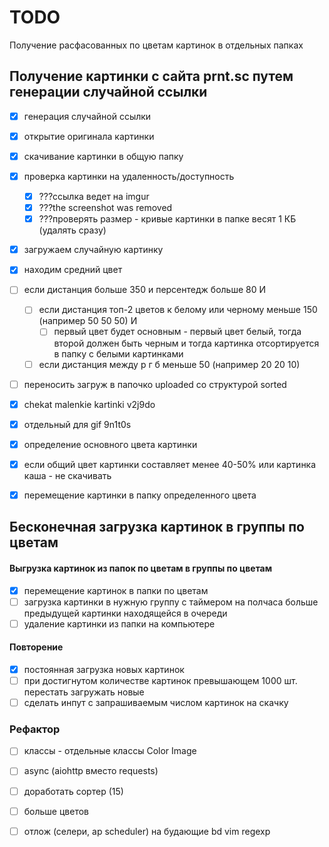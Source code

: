 # TODO
Получение расфасованных по цветам картинок в отдельных папках

## Получение картинки с сайта prnt.sc путем генерации случайной ссылки

- [x] генерация случайной ссылки
- [x] открытие оригинала картинки
- [x] скачивание картинки в общую папку
- [x] проверка картинки на удаленность/доступность
    - [x] ???ссылка ведет на imgur
    - [x] ???the screenshot was removed
    - [x] ???проверять размер - кривые картинки в папке весят 1 КБ (удалять сразу)
- [x] загружаем случайную картинку
- [x] находим средний цвет
- [ ] если дистанция больше 350 и персентедж больше 80 И
    - [ ] если дистанция топ-2 цветов к белому или черному меньше 150 (например 50 50 50) И
        - [ ] первый цвет будет основным - первый цвет белый, тогда второй должен быть черным и тогда картинка отсортируется в папку с белыми картинками
    - [ ] если дистанция между р г б меньше 50 (например 20 20 10)
- [ ] переносить загруж в папочко uploaded со структурой sorted
- [x] chekat malenkie kartinki v2j9do

- [x] отдельный для gif 9n1t0s
- [x] определение основного цвета картинки
- [x] если общий цвет картинки составляет менее 40-50% или картинка каша - не скачивать
- [x] перемещение картинки в папку определенного цвета

## Бесконечная загрузка картинок в группы по цветам

#### Выгрузка картинок из папок по цветам в группы по цветам
- [x] перемещение картинок в папки по цветам
- [ ] загрузка картинки в нужную группу с таймером на полчаса больше предыдущей картинки находящейся в очереди
- [ ] удаление картинки из папки на компьютере

#### Повторение

- [x] постоянная загрузка новых картинок
- [ ] при достигнутом количестве картинок превышающем 1000 шт. перестать загружать новые
- [ ] сделать инпут с запрашиваемым числом картинок на скачку

### Рефактор

- [ ] классы - отдельные классы Color Image
- [ ] async (aiohttp вместо requests)
- [ ] доработать сортер (15)
- [ ] больше цветов
- [ ] отлож (селери, ap scheduler)
на будающие bd vim regexp

